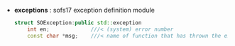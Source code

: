 - **exceptions** : sofs17 exception definition module
	```cpp
	struct SOException:public std::exception
		int en;             ///< (system) error number
		const char *msg;    ///< name of function that has thrown the exception
	
